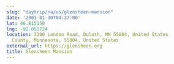 ```yaml
---
slug: "daytrip/na/us/glensheen-mansion"
date: '2001-01-30T04:37:00'
lat: 46.815150
lng: -92.051724
location: 3300 London Road, Duluth, MN 55804, United States
  County, Minnesota, 55804, United States
external_url: https://glensheen.org
title: Glensheen Mansion
---
```



